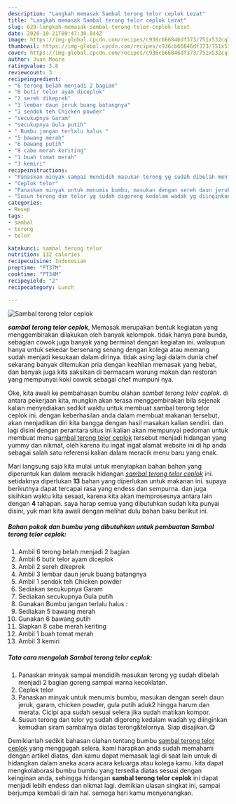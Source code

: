 ```yaml
---
description: "Langkah memasak Sambal terong telor ceplok Lezat"
title: "Langkah memasak Sambal terong telor ceplok Lezat"
slug: 629-langkah-memasak-sambal-terong-telor-ceplok-lezat
date: 2020-10-21T09:47:30.044Z
image: https://img-global.cpcdn.com/recipes/c936cb66846df373/751x532cq70/sambal-terong-telor-ceplok-foto-resep-utama.jpg
thumbnail: https://img-global.cpcdn.com/recipes/c936cb66846df373/751x532cq70/sambal-terong-telor-ceplok-foto-resep-utama.jpg
cover: https://img-global.cpcdn.com/recipes/c936cb66846df373/751x532cq70/sambal-terong-telor-ceplok-foto-resep-utama.jpg
author: Juan Moore
ratingvalue: 3.8
reviewcount: 3
recipeingredient:
- "6 terong belah menjadi 2 bagian"
- "6 butir telor ayam diceplok"
- "2 sereh dikeprek"
- "3 lembar daun jeruk buang batangnya"
- "1 sendok teh Chicken powder"
- "secukupnya Garam"
- "secukupnya Gula putih"
- " Bumbu jangan terlalu halus "
- "5 bawang merah"
- "6 bawang putih"
- "8 cabe merah keriting"
- "1 buah tomat merah"
- "3 kemiri"
recipeinstructions:
- "Panaskan minyak sampai mendidih masukan terong yg sudah dibelah menjadi 2 bagian goreng sampai warna kecoklatan."
- "Ceplok telor"
- "Panaskan minyak untuk menumis bumbu, masukan dengan sereh daun jeruk, garam, chicken powder, gula putih aduk2 hingga harum dan merata. Cicipi apa sudah sesuai selera jika sudah matikan kompor."
- "Susun terong dan telor yg sudah digoreng kedalam wadah yg diinginkan kemudian siram sambalnya diatas terong&amp;telornya. Siap disajikan.😋"
categories:
- Resep
tags:
- sambal
- terong
- telor

katakunci: sambal terong telor 
nutrition: 132 calories
recipecuisine: Indonesian
preptime: "PT37M"
cooktime: "PT34M"
recipeyield: "2"
recipecategory: Lunch

---
```



![Sambal terong telor ceplok](https://img-global.cpcdn.com/recipes/c936cb66846df373/751x532cq70/sambal-terong-telor-ceplok-foto-resep-utama.jpg)

<b><i>sambal terong telor ceplok</i></b>, Memasak merupakan bentuk kegiatan yang menggembirakan dilakukan oleh banyak kelompok. tidak hanya para bunda, sebagian cowok juga banyak yang berminat dengan kegiatan ini. walaupun hanya untuk sekedar bersenang senang dengan kolega atau memang sudah menjadi kesukaan dalam dirinya. tidak asing lagi dalam dunia chef sekarang banyak ditemukan pria dengan keahlian memasak yang hebat, dan banyak juga kita saksikan di bermacam warung makan dan restoran yang mempunyai koki cowok sebagai chef mumpuni nya.

Oke, kita awali ke pembahasan bumbu olahan <i>sambal terong telor ceplok</i>. di antara pekerjaan kita, mungkin akan terasa menggembirakan bila sejenak kalian menyediakan sedikit waktu untuk membuat sambal terong telor ceplok ini. dengan keberhasilan anda dalam membuat makanan tersebut, akan menjadikan diri kita bangga dengan hasil masakan kalian sendiri. dan lagi disini dengan perantara situs ini kalian akan mempunyai pedoman untuk membuat menu <u>sambal terong telor ceplok</u> tersebut menjadi hidangan yang yummy dan nikmat, oleh karena itu ingat ingat alamat website ini di hp anda sebagai salah satu referensi kalian dalam meracik menu baru yang enak.




Mari langsung saja kita mulai untuk menyiapkan bahan bahan yang diperuntuk kan dalam meracik hidangan <u><i>sambal terong telor ceplok</i></u> ini. setidaknya diperlukan <b>13</b> bahan yang diperlukan untuk makanan ini. supaya berikutnya dapat tercapai rasa yang endess dan sempurna. dan juga sisihkan waktu kita sesaat, karena kita akan memprosesnya antara lain dengan <b>4</b> tahapan. saya harap semua yang dibutuhkan sudah kita punyai disini, yuk mari kita awali dengan melihat dulu bahan baku berikut ini.

<!--inarticleads1-->

##### Bahan pokok dan bumbu yang dibutuhkan untuk pembuatan Sambal terong telor ceplok:

1. Ambil 6 terong belah menjadi 2 bagian
1. Ambil 6 butir telor ayam diceplok
1. Ambil 2 sereh dikeprek
1. Ambil 3 lembar daun jeruk buang batangnya
1. Ambil 1 sendok teh Chicken powder
1. Sediakan secukupnya Garam
1. Sediakan secukupnya Gula putih
1. Gunakan  Bumbu jangan terlalu halus :
1. Sediakan 5 bawang merah
1. Gunakan 6 bawang putih
1. Siapkan 8 cabe merah keriting
1. Ambil 1 buah tomat merah
1. Ambil 3 kemiri




<!--inarticleads2-->

##### Tata cara mengolah Sambal terong telor ceplok:

1. Panaskan minyak sampai mendidih masukan terong yg sudah dibelah menjadi 2 bagian goreng sampai warna kecoklatan.
1. Ceplok telor
1. Panaskan minyak untuk menumis bumbu, masukan dengan sereh daun jeruk, garam, chicken powder, gula putih aduk2 hingga harum dan merata. Cicipi apa sudah sesuai selera jika sudah matikan kompor.
1. Susun terong dan telor yg sudah digoreng kedalam wadah yg diinginkan kemudian siram sambalnya diatas terong&amp;telornya. Siap disajikan.😋




Demikianlah sedikit bahasan olahan tentang bumbu <u>sambal terong telor ceplok</u> yang menggugah selera. kami harapkan anda sudah memahami dengan artikel diatas, dan kamu dapat memasak lagi di saat lain untuk di hidangkan dalam aneka acara acara keluarga atau kolega kamu. kita dapat mengkolaborasi bumbu bumbu yang tersedia diatas sesuai dengan keinginan anda, sehingga hidangan <b>sambal terong telor ceplok</b> ini dapat menjadi lebih endess dan nikmat lagi. demikian ulasan singkat ini, sampai berjumpa kembali di lain hal. semoga hari kamu menyenangkan.
